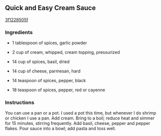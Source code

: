## Quick and Easy Cream Sauce

[3f1228505f](http://www.food.com/recipe/quick-and-easy-cream-sauce-332066)

### Ingredients

 - 1 tablespoon of spices, garlic powder

 - 2 cup of cream, whipped, cream topping, pressurized

 - 14 cup of spices, basil, dried

 - 14 cup of cheese, parmesan, hard

 - 14 teaspoon of spices, pepper, black

 - 18 teaspoon of spices, pepper, red or cayenne

### Instructions

You can use a pan or a pot. I used a pot this time, but whenever I do shrimp or chicken I use a pan. Add cream. Bring to a boil; reduce heat and simmer for 15 minutes, stirring frequently. Add basil, cheese, pepper and pepper flakes. Pour sauce into a bowl; add pasta and toss well.